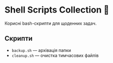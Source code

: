# Shell Scripts Collection 🐚

Корисні bash-скрипти для щоденних задач.

## Скрипти
- `backup.sh` — архівація папки
- `cleanup.sh` — очистка тимчасових файлів
